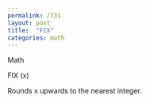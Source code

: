 ```yaml
---
permalink: /731
layout: post
title:  "FIX"
categories: math
---
```

Math

FIX (x)

Rounds x upwards to the nearest integer.


